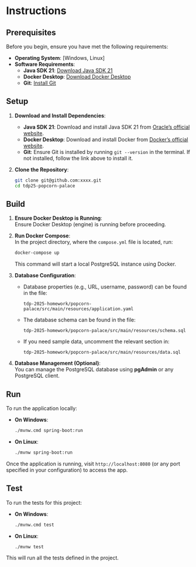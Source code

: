 # Instructions

## Prerequisites

Before you begin, ensure you have met the following requirements:

- **Operating System**: [Windows, Linux]
- **Software Requirements**:
  - **Java SDK 21**: [Download Java SDK 21](https://www.oracle.com/java/technologies/downloads/#java21)
  - **Docker Desktop**: [Download Docker Desktop](https://www.docker.com/products/docker-desktop/)
  - **Git**: [Install Git](https://git-scm.com/)

## Setup

1. **Download and Install Dependencies**:
   - **Java SDK 21**: Download and install Java SDK 21 from [Oracle’s official website](https://www.oracle.com/java/technologies/downloads/#java21).
   - **Docker Desktop**: Download and install Docker from [Docker’s official website](https://www.docker.com/products/docker-desktop/).
   - **Git**: Ensure Git is installed by running `git --version` in the terminal. If not installed, follow the link above to install it.

2. **Clone the Repository**:
    ```bash
    git clone git@github.com:xxxx.git
    cd tdp25-popcorn-palace
    ```

## Build

1. **Ensure Docker Desktop is Running**:  
   Ensure Docker Desktop (engine) is running before proceeding.

2. **Run Docker Compose**:  
   In the project directory, where the `compose.yml` file is located, run:
    ```bash
    docker-compose up
    ```
   This command will start a local PostgreSQL instance using Docker.

3. **Database Configuration**:
   - Database properties (e.g., URL, username, password) can be found in the file:
     ```
     tdp-2025-homework/popcorn-palace/src/main/resources/application.yaml
     ```
   - The database schema can be found in the file:
     ```
     tdp-2025-homework/popcorn-palace/src/main/resources/schema.sql
     ```
   - If you need sample data, uncomment the relevant section in:
     ```
     tdp-2025-homework/popcorn-palace/src/main/resources/data.sql
     ```

4. **Database Management (Optional)**:  
   You can manage the PostgreSQL database using **pgAdmin** or any PostgreSQL client.

## Run

To run the application locally:

- **On Windows**:
    ```bash
    ./mvnw.cmd spring-boot:run
    ```

- **On Linux**:
    ```bash
    ./mvnw spring-boot:run
    ```

Once the application is running, visit `http://localhost:8080` (or any port specified in your configuration) to access the app.

## Test

To run the tests for this project:

- **On Windows**:
    ```bash
    ./mvnw.cmd test
    ```

- **On Linux**:
    ```bash
    ./mvnw test
    ```

This will run all the tests defined in the project.

